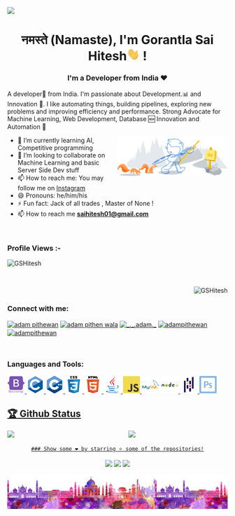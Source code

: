 ![](https://raw.githubusercontent.com/halfrost/halfrost/master/icons/header_.png)

<h1 align="center"> नमस्ते (Namaste), I'm Gorantla Sai Hitesh<img src="https://raw.githubusercontent.com/ABSphreak/ABSphreak/master/gifs/Hi.gif" width="30px"> ! </h1>

<h3 align="center">I'm a Developer from India ❤</h3>
  
A developer🎯 from India. I'm passionate about Development.:bar_chart: and Innovation :construction:. I like automating things, building pipelines, exploring new problems and improving efficiency and performance. Strong Advocate for Machine Learning, Web Development, Database :new: Innovation and Automation :robot: 


<img width="50%" align="right" alt="Github Image" src="https://github.com/Manas1820/Manas1820/blob/master/profile%20Image.svg" />

- 🌱 I’m currently learning AI, Competitive programming
- 👯 I’m looking to collaborate on Machine Learning and basic Server Side Dev stuff
- 📫 How to reach me: You may follow me on [Instagram](https://www.instagram.com/gs_hitesh/) 
- 😄 Pronouns: he/him/his
- ⚡ Fun fact: Jack of all trades , Master of None ! 
- 📫 How to reach me **saihitesh01@gmail.com**
<br />

<p align="right"> <h3>Profile Views :-</h3> <img src="https://komarev.com/ghpvc/?username=GSHitesh&label=Profile%20views&color=0e75b6&style=flat"
    alt="GSHitesh" /> 
  </p>

<br>

<p><img align="right" src="https://github.com/GSHitesh/GSHitesh/blob/main/animation_500_kxa883sd.gif" alt="GSHitesh" /></p>


<br>

<h3 align="left">Connect with me:</h3>
<p align="left">
  <a href="https://www.linkedin.com/in/sai-hitesh-gorantla-76901b146/" target="blank"><img align="center"
      src="https://raw.githubusercontent.com/rahuldkjain/github-profile-readme-generator/master/src/images/icons/Social/linked-in-alt.svg"
      alt="adam pithewan" height="30" width="40" /></a>
  <a href="https://fb.com/adam pithen wala" target="blank"><img align="center"
      src="https://raw.githubusercontent.com/rahuldkjain/github-profile-readme-generator/master/src/images/icons/Social/facebook.svg"
      alt="adam pithen wala" height="30" width="40" /></a>
  <a href="https://instagram.com/_._.adam._" target="blank"><img align="center"
      src="https://raw.githubusercontent.com/rahuldkjain/github-profile-readme-generator/master/src/images/icons/Social/instagram.svg"
      alt="_._.adam._" height="30" width="40" /></a>
  <a href="https://www.hackerrank.com/adampithewan" target="blank"><img align="center"
      src="https://raw.githubusercontent.com/rahuldkjain/github-profile-readme-generator/master/src/images/icons/Social/hackerrank.svg"
      alt="adampithewan" height="30" width="40" /></a>
 <a href="https://twitter.com/adam_pithenwala" target="blank"><img align="center"
      src="https://raw.githubusercontent.com/rahuldkjain/github-profile-readme-generator/master/src/images/icons/Social/twitter.svg"
      alt="adampithewan" height="30" width="40" /></a>
</p>

<br>

<h3 align="left">Languages and Tools:</h3>
 </a> <a href="https://getbootstrap.com" target="_blank" rel="noreferrer">
    <img src="https://raw.githubusercontent.com/devicons/devicon/master/icons/bootstrap/bootstrap-plain-wordmark.svg"
      alt="bootstrap" width="40" height="40" /> </a> <a href="https://www.cprogramming.com/" target="_blank"
    rel="noreferrer"> <img src="https://raw.githubusercontent.com/devicons/devicon/master/icons/c/c-original.svg"
      alt="c" width="40" height="40" /> </a> <a href="https://www.w3schools.com/cpp/" target="_blank" rel="noreferrer">
    <img src="https://raw.githubusercontent.com/devicons/devicon/master/icons/cplusplus/cplusplus-original.svg"
      alt="cplusplus" width="40" height="40" /> </a> <a href="https://www.w3schools.com/css/" target="_blank"
    rel="noreferrer"> <img
      src="https://raw.githubusercontent.com/devicons/devicon/master/icons/css3/css3-original-wordmark.svg" alt="css3"
      width="40" height="40" /> </a> <a href="https://www.w3.org/html/" target="_blank" rel="noreferrer"> <img
      src="https://raw.githubusercontent.com/devicons/devicon/master/icons/html5/html5-original-wordmark.svg"
      alt="html5" width="40" height="40" /> </a> <a href="https://www.adobe.com/in/products/illustrator.html"
    target="_blank" rel="noreferrer"> <img
      src="https://raw.githubusercontent.com/devicons/devicon/master/icons/java/java-original.svg" alt="java" width="40"
      height="40" /> </a> <a href="https://developer.mozilla.org/en-US/docs/Web/JavaScript" target="_blank"
    rel="noreferrer"> <img
      src="https://raw.githubusercontent.com/devicons/devicon/master/icons/javascript/javascript-original.svg"
      alt="javascript" width="40" height="40" /> </a> <img
      src="https://raw.githubusercontent.com/devicons/devicon/master/icons/mysql/mysql-original-wordmark.svg"
      alt="mysql" width="40" height="40" /> </a> </a> <a href="https://nodejs.org" target="_blank" rel="noreferrer"> <img
      src="https://raw.githubusercontent.com/devicons/devicon/master/icons/nodejs/nodejs-original-wordmark.svg"
      alt="nodejs" width="40" height="40" /> </a> <a href="https://pandas.pydata.org/" target="_blank" rel="noreferrer">
    <img
      src="https://raw.githubusercontent.com/devicons/devicon/2ae2a900d2f041da66e950e4d48052658d850630/icons/pandas/pandas-original.svg"
      alt="pandas" width="40" height="40" /> </a> <a href="https://www.photoshop.com/en" target="_blank"
    rel="noreferrer"> <img
      src="https://raw.githubusercontent.com/devicons/devicon/master/icons/photoshop/photoshop-line.svg" alt="photoshop"
      width="40" height="40" /> </a> <a href="https://www.python.org" target="_blank" rel="noreferrer"> 

<br>

## 🏆 Github Status

<img  src="https://github-readme-stats.vercel.app/api?username=GSHitesh&show_icons=true&hide_border=true&theme=dark" width="45%" align="right" >

<img  src="https://github-readme-streak-stats.herokuapp.com/?user=GSHitesh&theme=dark" width="45%" >

<br>

<div align="center">
    
    ### Show some ❤️ by starring ⭐ some of the repositories!


[<img src="https://img.shields.io/badge/linkedin-%230077B5.svg?&style=for-the-badge&logo=linkedin&logoColor=white">](https://www.linkedin.com/in/sai-hitesh-gorantla-76901b146/)
[<img src="https://img.shields.io/badge/instagram-%23E4405F.svg?&style=for-the-badge&logo=instagram&logoColor=white">](https://www.instagram.com/gs_hitesh/)
[<img src="https://img.shields.io/badge/stackoverflow-%231877F2.svg?&style=for-the-badge&logo=stackoverflow&logoColor=white&color=orange">](https://stackoverflow.com/users/15256923/hitesh-gorantla)





</div>


![](https://github.com/Manas1820/Manas1820/blob/master/footer.png)
